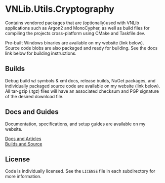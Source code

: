 # VNLib.Utils.Cryptography
Contains vendored packages that are (optionally)used with VNLib applications such as Argon2 and MonoCypher, as well as build files for compiling the projects cross-platform using CMake and Taskfile.dev. 

Pre-built Windows binaries are available on my website (link below).  
Source code blobs are also packaged and ready for building. See the docs link below for building instructions.

## Builds
Debug build w/ symbols & xml docs, release builds, NuGet packages, and individually packaged source code are available on my website (link below). All tar-gzip (.tgz) files will have an associated checksum and PGP signature of the desired download file.

## Docs and Guides
Documentation, specifications, and setup guides are available on my website.

[Docs and Articles](https://www.vaughnnugent.com/resources/software/articles?tags=docs,_vnlib.utils.cryptography)  
[Builds and Source](https://www.vaughnnugent.com/resources/software/modules/VNLib.Core)  

## License 
Code is individually licensed. See the `LICENSE` file in each subdirectory for more information. 